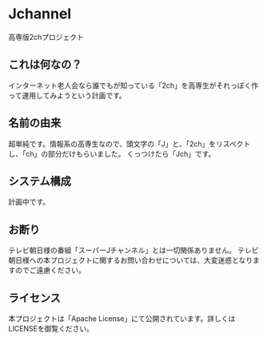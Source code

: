 # Jchannel
高専版2chプロジェクト

## これは何なの？
インターネット老人会なら誰でもが知っている「2ch」を高専生がそれっぽく作って運用してみようという計画です。

## 名前の由来
超単純です。情報系の高専生なので、頭文字の「J」と、「2ch」をリスペクトし、「ch」の部分だけもらいました。
くっつけたら「Jch」です。

## システム構成
計画中です。

## お断り
テレビ朝日様の番組「スーパーJチャンネル」とは一切関係ありません。
テレビ朝日様への本プロジェクトに関するお問い合わせについては、大変迷惑となりますのでご遠慮ください。

## ライセンス
本プロジェクトは「Apache License」にて公開されています。詳しくはLICENSEを御覧ください。
